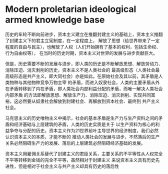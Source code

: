 # Modern proletarian ideological armed knowledge base

历史的车轮不断向前进步，资本主义建立在推翻封建主义的基础上，资本主义推翻了封建主义下的君主立宪制度，在一定程度上，
解放了思想（给世界带来了一定程度的自由与民主），也解放了人权（人们开始拥有了基本的权利，包括生命权、行为自由权等），
在当时的历史时期，资本主义对世界的发展与进步贡献巨大。

但是，历史需要不断的发展与进步，即人类的历史是不断解放思想、解放劳动力、消除压迫、消灭剥削的历史，资本主义不是人类社会的
最高级形态（人类社会最高级形态是共产主义，即大同社会）亦是如此。在原始社会及其以前，其矛盾是人类物种与其他物种竞争万物主宰
的矛盾，而进入奴隶社会，人类的主要矛盾从外在矛盾转移到了内在矛盾，即人类社会内部利益分配的矛盾，而唯一解决人类社会内部矛盾
的方法即解放思想、解放生产力、消除压迫、消灭剥削、实现共同富裕，这必然要从奴隶社会解放到封建社会、再解放到资本社会、最终到
共产主义社会。

马克思主义的历史唯物主义中揭示，社会的基本矛盾是生产力与生产资料之间的矛盾和经济基础与上层建筑的矛盾，人类的历史实质是关于
以生产资料为核心的利益争夺与分配的历史。资本主义作为21世界前叶主导世界的经济制度，我们必然认识资本主义的本质，才能不断的
推动人类社会的发展与进步，不然落后的生产关系必然阻碍生产力的发展、落后的上层建筑必然阻碍经济基础的发展。

资本主义用雇佣关系替代了封建主义的君臣关系，主要关系的不平等性从人权完全不平等转移到金钱的完全不平等，虽然相对于封建主义
来说资本主义具有历史先进性，但是相对于社会主义与共产主义却具有历史的落后性